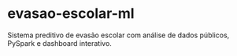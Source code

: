 # evasao-escolar-ml
Sistema preditivo de evasão escolar com análise de dados públicos, PySpark e dashboard interativo.
